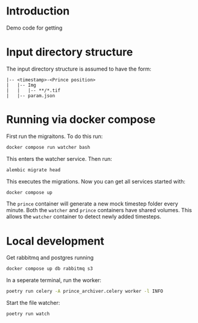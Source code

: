 # Introduction

Demo code for getting 


# Input directory structure

The input directory structure is assumed to have the form:

```
|-- <timestamp>-<Prince position>
|   |-- Img
|   |   |-- **/*.tif
|   |-- param.json
```


# Running via docker compose

First run the migraitons. To do this run:

```bash
docker compose run watcher bash
```

This enters the watcher service. Then run:

```bash
alembic migrate head
```

This executes the migrations. Now you can get all services started with:

```bash
docker compose up
```

The `prince` container will generate a new mock timestep folder every minute. 
Both the `watcher` and `prince` containers have shared volumes. This allows the 
`watcher` container to detect newly added timesteps.


# Local development

Get rabbitmq and postgres running

```bash
docker compose up db rabbitmq s3
```

In a seperate terminal, run the worker:

```bash
poetry run celery -A prince_archiver.celery worker -l INFO
```

Start the file watcher:

```bash
poetry run watch
```
